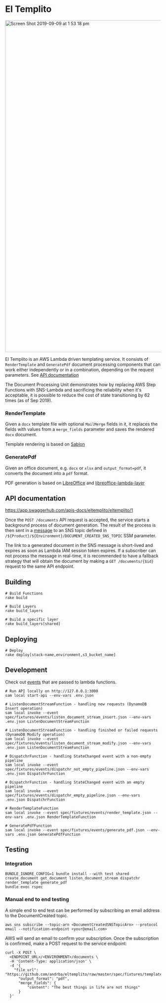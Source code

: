 # El Templito

<img width="1070" alt="Screen Shot 2019-09-09 at 1 53 18 pm" src="https://user-images.githubusercontent.com/2174682/64502382-3f333e00-d309-11e9-932e-7a1b4d77ffb2.png">

El Templito is an AWS Lambda driven templating service. It consists of `RenderTemplate` and `GeneratePdf` document processing components that can work either independently or in a combination, depending on the request parameters. See [API documentation](#api-documentation)

The Document Processing Unit demonstrates how by replacing AWS Step Functions with SNS-Lambda and sacrificing the reliability when it's acceptable, it is possible to reduce the cost of state transitioning by 62 times (as of Sep 2019).

### RenderTemplate

Given a `docx` template file with optional `MailMerge` fields in it, it replaces the fields with values from a `merge_fields` parameter and saves the rendered `docx` document.

Template rendering is based on [Sablon](https://github.com/senny/sablon)

### GeneratePdf

Given an office document, e.g. `docx` or `xlsx` and `output_format=pdf`, it converts the document into a `pdf` format.

PDF generation is based on [LibreOffice](https://github.com/LibreOffice/core) and [libreoffice-lambda-layer](https://github.com/shelfio/libreoffice-lambda-layer)

## API documentation

https://app.swaggerhub.com/apis-docs/eltemplito/eltemplito/1

Once the `POST /documents` API request is accepted, the service starts a background process of document generation. The result of the process is then sent in a [message](./document_created_schema.json) to an SNS topic defined in `/${Product}/${Environment}/DOCUMENT_CREATED_SNS_TOPIC` SSM parameter.

The link to a generated document in the SNS message is short-lived and expires as soon as Lambda IAM session token expires. If a subscriber can not process the message in real-time, it is recommended to have a fallback strategy that will obtain the document by making a `GET /documents/{$id}` request to the same API endpoint.

## Building

```
# Build Functions
rake build

# Build Layers
rake build_layers

# Build a specific layer
rake build_layers[shared]
```

## Deploying

```
# Deploy
rake deploy[stack-name,environment,s3_bucket_name]
```

## Development

Check out [events](https://github.com/andrba/eltemplito/tree/master/spec/fixtures/events) that are passed to lambda functions.

```
# Run API locally on http://127.0.0.1:3000
sam local start-api --env-vars .env.json

# ListenDocumentStreamFunction - handling new requests (DynamoDB Insert operation)
sam local invoke --event spec/fixtures/events/listen_document_stream_insert.json --env-vars .env.json ListenDocumentStreamFunction

# ListenDocumentStreamFunction - handling finished or failed requests (DynamoDB Modify operation)
sam local invoke --event spec/fixtures/events/listen_document_stream_modify.json --env-vars .env.json ListenDocumentStreamFunction

# DispatchrFunction - handling StateChanged event with a non-empty pipeline
sam local invoke --event spec/fixtures/events/dispatchr_not_empty_pipeline.json --env-vars .env.json DispatchrFunction

# DispatchrFunction - handling StateChanged event with an empty pipeline
sam local invoke --event spec/fixtures/events/dispatchr_empty_pipeline.json --env-vars .env.json DispatchrFunction

# RenderTemplateFunction
sam local invoke --event spec/fixtures/events/render_template.json --env-vars .env.json RenderTemplateFunction

# GeneratePdfFunction
sam local invoke --event spec/fixtures/events/generate_pdf.json --env-vars .env.json GeneratePdfFunction
```

## Testing

### Integration

```
BUNDLE_IGNORE_CONFIG=1 bundle install --with test shared create_document get_document listen_document_stream dispatchr render_template generate_pdf
bundle exec rspec
```

### Manual end to end testing

A simple end to end test can be performed by subscribing an email address to the DocumentCreated topic.

```
aws sns subscribe --topic-arn <DocumentCreatedSNSTopicArn> --protocol email --notification-endpoint <your@email.com>
```

AWS will send an email to confirm your subscription. Once the subscription is confirmed, make a POST request to the service endpoint:

```
curl -X POST \
  <ENDPOINT_URL>/<ENVIRONMENT>/documents \
  -H 'Content-Type: application/json' \
  -d '{
    "file_url": "https://github.com/andrba/eltemplito/raw/master/spec/fixtures/template.docx",
	  "output_format": "pdf",
	  "merge_fields": {
		  "content": "The best things in life are not things"
	  }
  }'
```
